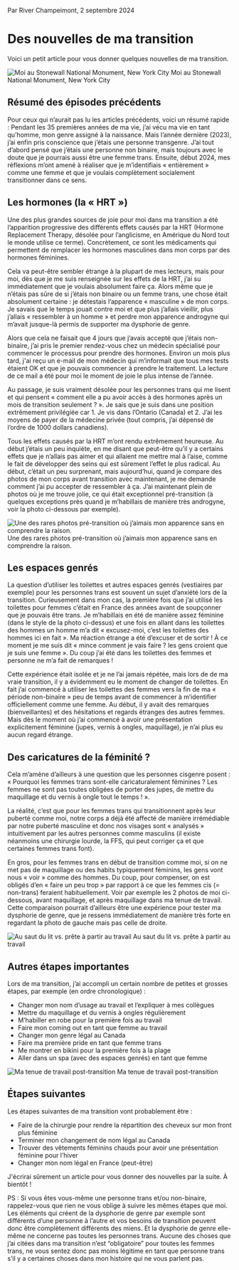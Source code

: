 Par River Champeimont, 2 septembre 2024

# Des nouvelles de ma transition
Voici un petit article pour vous donner quelques nouvelles de ma transition.

![Moi au Stonewall National Monument, New York City](transition_news_images/stonewall.jpg)
Moi au Stonewall National Monument, New York City

## Résumé des épisodes précédents
Pour ceux qui n’aurait pas lu les articles précédents, voici un résumé rapide : Pendant les 35 premières années de ma vie, j’ai vécu ma vie en tant qu’homme, mon genre assigné à la naissance. Mais l’année dernière (2023), j’ai enfin pris conscience que j’étais une personne transgenre. J’ai tout d’abord pensé que j’étais une personne non binaire, mais toujours avec le doute que je pourrais aussi être une femme trans. Ensuite, début 2024, mes réflexions m’ont amené à réaliser que je m’identifiais « entièrement » comme une femme et que je voulais complètement socialement transitionner dans ce sens.

## Les hormones (la « HRT »)
Une des plus grandes sources de joie pour moi dans ma transition a été l’apparition progressive des différents effets causés par la HRT (Hormone Replacement Therapy, désolée pour l’anglicisme, en Amérique du Nord tout le monde utilise ce terme). Concrètement, ce sont les médicaments qui permettent de remplacer les hormones masculines dans mon corps par des hormones féminines.

Cela va peut-être sembler étrange à la plupart de mes lecteurs, mais pour moi, dès que je me suis renseignée sur les effets de la HRT, j’ai su immédiatement que je voulais absolument faire ça. Alors même que je n’étais pas sûre de si j’étais non binaire ou un femme trans, une chose était absolument certaine : je détestais l’apparence « masculine » de mon corps. Je savais que le temps jouait contre moi et que plus j’allais vieillir, plus j’allais « ressembler à un homme » et perdre mon apparence androgyne qui m’avait jusque-là permis de supporter ma dysphorie de genre.

Alors que cela ne faisait que 4 jours que j’avais accepté que j’étais non-binaire, j’ai pris le premier rendez-vous chez un médecin spécialisé pour commencer le processus pour prendre des hormones. Environ un mois plus tard, j'ai reçu un e-mail de mon médecin qui m’informait que tous mes tests étaient OK et que je pouvais commencer à prendre le traitement. La lecture de ce mail a été pour moi le moment de joie le plus intense de l’année.

Au passage, je suis vraiment désolée pour les personnes trans qui me lisent et qui pensent « comment elle a pu avoir accès à des hormones après un mois de transition seulement ? ». Je sais que je suis dans une position extrêmement privilégiée car 1. Je vis dans l’Ontario (Canada) et 2. J’ai les moyens de payer de la médecine privée (tout compris, j’ai dépensé de l’ordre de 1000 dollars canadiens).

Tous les effets causés par la HRT m’ont rendu extrêmement heureuse. Au début j’étais un peu inquiète, en me disant que peut-être qu’il y a certains effets que je n’allais pas aimer et qui allaient me mettre mal à l’aise, comme le fait de développer des seins qui est sûrement l’effet le plus radical. Au début, c’était un peu surprenant, mais aujourd’hui, quand je compare des photos de mon corps avant transition avec maintenant, je me demande comment j’ai pu accepter de ressembler à ça. J’ai maintenant plein de photos où je me trouve jolie, ce qui était exceptionnel pré-transition (à quelques exceptions près quand je m’habillais de manière très androgyne, voir la photo ci-dessous par exemple).

![Une des rares photos pré-transition où j’aimais mon apparence sans en comprendre la raison.](transition_news_images/illusions.jpg)
Une des rares photos pré-transition où j’aimais mon apparence sans en comprendre la raison.

## Les espaces genrés
La question d’utiliser les toilettes et autres espaces genrés (vestiaires par exemple) pour les personnes trans est souvent un sujet d’anxiété lors de la transition. Curieusement dans mon cas, la première fois que j’ai utilisé les toilettes pour femmes c’était en France des années avant de soupçonner que je pouvais être trans. Je m’habillais en été de manière assez féminine (dans le style de la photo ci-dessus) et une fois en allant dans les toilettes des hommes un homme m’a dit « excusez-moi, c’est les toilettes des hommes ici en fait ». Ma réaction étrange a été d’excuser et de sortir ! À ce moment je me suis dit « mince comment je vais faire ? les gens croient que je suis une femme ». Du coup j’ai été dans les toilettes des femmes et personne ne m’a fait de remarques !

Cette expérience était isolée et je ne l’ai jamais répétée, mais lors de de ma vraie transition, il y a évidemment eu le moment de changer de toilettes. En fait j’ai commencé à utiliser les toilettes des femmes vers la fin de ma « période non-binaire » peu de temps avant de commencer à m’identifier officiellement comme une femme. Au début, il y avait des remarques (bienveillantes) et des hésitations et regards étranges des autres femmes. Mais dès le moment où j’ai commencé à avoir une présentation explicitement féminine (jupes, vernis à ongles, maquillage), je n’ai plus eu aucun regard étrange.

## Des caricatures de la féminité ?
Cela m’amène d’ailleurs à une question que les personnes cisgenre posent : « Pourquoi les femmes trans sont-elle caricaturalement féminines ? Les femmes ne sont pas toutes obligées de porter des jupes, de mettre du maquillage et du vernis à ongle tout le temps ! ».

La réalité, c’est que pour les femmes trans qui transitionnent après leur puberté comme moi, notre corps a déjà été affecté de manière irrémédiable par notre puberté masculine et donc nos visages sont « analysés » intuitivement par les autres personnes comme masculins (il existe néanmoins une chirurgie lourde, la FFS, qui peut corriger ça et que certaines femmes trans font).

En gros, pour les femmes trans en début de transition comme moi, si on ne met pas de maquillage ou des habits typiquement féminins, les gens vont nous « voir » comme des hommes. Du coup, pour compenser, on est obligés d’en « faire un peu trop » par rapport à ce que les femmes cis (= non-trans) feraient habituellement. Voir par exemple les 2 photos de moi ci-dessous, avant maquillage, et après maquillage dans ma tenue de travail. Cette comparaison pourrait d’ailleurs être une expérience pour tester ma dysphorie de genre, que je ressens immédiatement de manière très forte en regardant la photo de gauche mais pas celle de droite.

![Au saut du lit vs. prête à partir au travail](transition_news_images/comparaison.jpg)
Au saut du lit vs. prête à partir au travail

## Autres étapes importantes
Lors de ma transition, j’ai accompli un certain nombre de petites et grosses étapes, par exemple (en ordre chronologique) :
* Changer mon nom d’usage au travail et l’expliquer à mes collègues
* Mettre du maquillage et du vernis à ongles régulièrement
* M’habiller en robe pour la première fois au travail
* Faire mon coming out en tant que femme au travail
* Changer mon genre légal au Canada
* Faire ma première pride en tant que femme trans
* Me montrer en bikini pour la première fois à la plage
* Aller dans un spa (avec des espaces genrés) en tant que femme

![Ma tenue de travail post-transition](transition_news_images/work_outfit.jpg)
Ma tenue de travail post-transition

## Étapes suivantes
Les étapes suivantes de ma transition vont probablement être :
* Faire de la chirurgie pour rendre la répartition des cheveux sur mon front plus féminine
* Terminer mon changement de nom légal au Canada
* Trouver des vêtements féminins chauds pour avoir une présentation féminine pour l’hiver
* Changer mon nom légal en France (peut-être)

J'écrirai sûrement un article pour vous donner des nouvelles par la suite. À bientôt !

PS : Si vous êtes vous-même une personne trans et/ou non-binaire, rappelez-vous que rien ne vous oblige à suivre les mêmes étapes que moi. Les éléments qui créent de la dysphorie de genre par exemple sont différents d’une personne à l’autre et vos besoins de transition peuvent donc être complètement différents des miens. Et la dysphorie de genre elle-même ne concerne pas toutes les personnes trans. Aucune des choses que j’ai citées dans ma transition n’est “obligatoire” pour toutes les femmes trans, ne vous sentez donc pas moins légitime en tant que personne trans s’il y a certaines choses dans mon histoire qui ne vous parlent pas.
